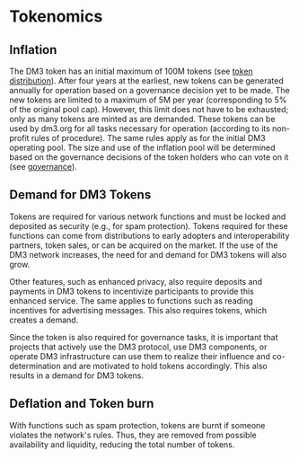 # Tokenomics

## Inflation

The DM3 token has an initial maximum of 100M tokens (see [token distribution](token-distribution.md)). After four years at the earliest, new tokens can be generated annually for operation based on a governance decision yet to be made. The new tokens are limited to a maximum of 5M per year (corresponding to 5% of the original pool cap). However, this limit does not have to be exhausted; only as many tokens are minted as are demanded. These tokens can be used by dm3.org for all tasks necessary for operation (according to its non-profit rules of procedure). The same rules apply as for the initial DM3 operating pool. The size and use of the inflation pool will be determined based on the governance decisions of the token holders who can vote on it (see [governance](token-utilities.md)).

## Demand for  DM3 Tokens

Tokens are required for various network functions and must be locked and deposited as security (e.g., for spam protection). Tokens required for these functions can come from distributions to early adopters and interoperability partners, token sales, or can be acquired on the market. If the use of the DM3 network increases, the need for and demand for DM3 tokens will also grow.

Other features, such as enhanced privacy, also require deposits and payments in DM3 tokens to incentivize participants to provide this enhanced service. The same applies to functions such as reading incentives for advertising messages. This also requires tokens, which creates a demand.

Since the token is also required for governance tasks, it is important that projects that actively use the DM3 protocol, use DM3 components, or operate DM3 infrastructure can use them to realize their influence and co-determination and are motivated to hold tokens accordingly. This also results in a demand for DM3 tokens.

## Deflation and Token burn

With functions such as spam protection, tokens are burnt if someone violates the network's rules. Thus, they are removed from possible availability and liquidity, reducing the total number of tokens.
